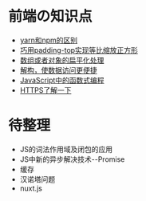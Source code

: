 
# 前端の知识点


* [yarn和npm的区别](notes/YARN.md)
* [巧用padding-top实现等比缩放正方形](notes/square.md)
* [数组或者对象的扁平化处理](notes/flatten.md)
* [解构，使数据访问更便捷](notes/destruction.md)
* [JavaScript中的函数式编程](notes/FunctionalProgramming.md)
* [HTTPS了解一下](notes/https.md)

# 待整理
* JS的词法作用域及闭包的应用
* JS中新的异步解决技术--Promise 
* 缓存
* 汉诺塔问题
* nuxt.js